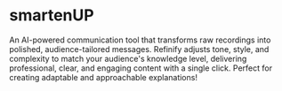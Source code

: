 # smartenUP
An AI-powered communication tool that transforms raw recordings into polished, audience-tailored messages. Refinify adjusts tone, style, and complexity to match your audience's knowledge level, delivering professional, clear, and engaging content with a single click. Perfect for creating adaptable and approachable explanations!
